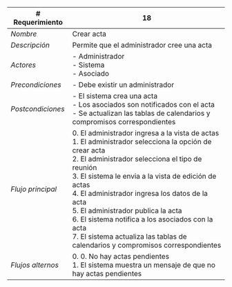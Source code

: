 |# Requerimiento|18 |
|-|-|
| *Nombre*|Crear acta
| *Descripción*| Permite que el administrador cree una acta |
|*Actores*| - Administrador<br> - Sistema<br> - Asociado
|*Precondiciones*| - Debe existir un administrador
|*Postcondiciones*| - El sistema crea una acta<br> - Los asociados son notificados con el acta<br> - Se actualizan las tablas de calendarios y compromisos correspondientes
|*Flujo principal*|0.  El administrador ingresa a la vista de actas<br>1.  El administrador selecciona la opción de crear acta<br>2.  El administrador selecciona el tipo de reunión<br>3.  El sistema le envia a la vista de edición de actas<br>4.  El administrador ingresa los datos de la acta<br>5.  El administrador publica la acta<br>6.  El sistema notifica a los asociados con la acta<br>7.  El sistema actualiza las tablas de calendarios y compromisos correspondientes
|*Flujos alternos*|0.  0. No hay actas pendientes<br>1. El sistema muestra un mensaje de que no hay actas pendientes

